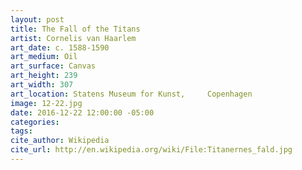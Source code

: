 ```yaml
---
layout: post
title: The Fall of the Titans
artist: Cornelis van Haarlem
art_date: c. 1588-1590
art_medium: Oil
art_surface: Canvas
art_height: 239
art_width: 307
art_location: Statens Museum for Kunst, 	Copenhagen
image: 12-22.jpg
date: 2016-12-22 12:00:00 -05:00
categories:
tags:
cite_author: Wikipedia
cite_url: http://en.wikipedia.org/wiki/File:Titanernes_fald.jpg
---
```

